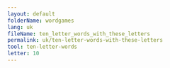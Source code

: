 ```yaml
---
layout: default
folderName: wordgames
lang: uk
fileName: ten_letter_words_with_these_letters
permalink: uk/ten-letter-words-with-these-letters
tool: ten-letter-words
letter: 10
---
```


